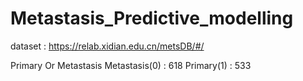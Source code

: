 # Metastasis_Predictive_modelling

dataset : https://relab.xidian.edu.cn/metsDB/#/

Primary Or Metastasis
Metastasis(0)   : 618
Primary(1)      : 533